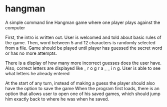 # hangman
A simple command line Hangman game where one player plays against the computer

First, the intro is written out. User is welcomed and told about basic rules of the game.
Then, word between 5 and 12 characters is randomly selected from a file.
Game should be played until player has guessed the secret word or has no more attempts.

There is a display of how many more incorrect guesses does the user have.
Also, correct letters are displayed like _ r o g r a _ _ i n g.
User is able to see what letters he already entered

At the start of any turn, instead of making a guess the player should also have the option to save the game
When the program first loads, there is an option that allows user to open one of his saved games, which should jump him exactly back to where he was when he saved.